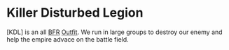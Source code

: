 # Killer Disturbed Legion

\[KDL\] is an all [BFR](../../vehicles/BattleFrame_Robotics.md)
[Outfit](../../terminology/Outfit.md). We run in large groups to destroy our enemy
and help the empire advace on the battle field.
